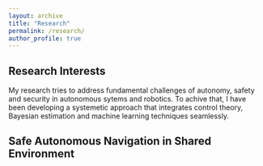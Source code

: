```yaml
---
layout: archive
title: "Research"
permalink: /research/
author_profile: true
---
```


## Research Interests
My research tries to address fundamental challenges of autonomy, safety and security in autonomous sytems and robotics. To achive that, I have been developing a systemetic approach that integrates control theory, Bayesian estimation and machine learning techniques seamlessly. 

## Safe Autonomous Navigation in Shared Environment


